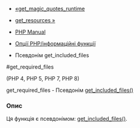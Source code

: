- [«get_magic_quotes_runtime](function.get-magic-quotes-runtime.md)
- [get_resources »](function.get-resources.md)

- [PHP Manual](index.md)
- [Опції PHP/інформаційні функції](ref.info.md)
- Псевдонім get_included_files

#get_required_files

(PHP 4, PHP 5, PHP 7, PHP 8)

get_required_files - Псевдонім
[get_included_files()](function.get-included-files.md)

### Опис

Ця функція є псевдонімом:
[get_included_files()](function.get-included-files.md).
